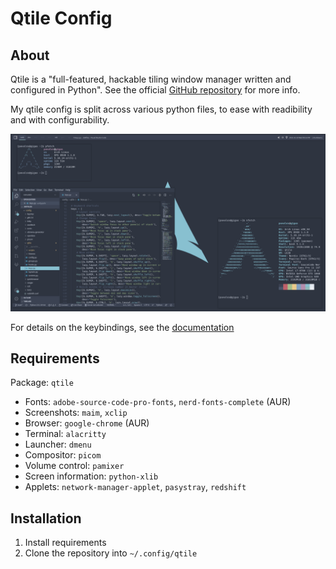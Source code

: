 # Qtile Config

## About

Qtile is a "full-featured, hackable tiling window manager written and configured
in Python". See the official [GitHub repository](https://github.com/qtile/qtile)
for more info.

My qtile config is split across various python files, to ease with readibility
and with configurability.

![screenshot](./screenshot.png)

For details on the keybindings, see the [documentation](./doc/keybindings.md)

## Requirements

Package: `qtile`

- Fonts: `adobe-source-code-pro-fonts`, `nerd-fonts-complete` (AUR)
- Screenshots: `maim`, `xclip`
- Browser: `google-chrome` (AUR)
- Terminal: `alacritty`
- Launcher: `dmenu`
- Compositor: `picom`
- Volume control: `pamixer`
- Screen information: `python-xlib`
- Applets: `network-manager-applet`, `pasystray`, `redshift`

## Installation

1. Install requirements
2. Clone the repository into `~/.config/qtile`

